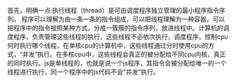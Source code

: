 首先，明确一点:执行线程（thread）是可由调度程序独立管理的最小程序指令序列。
程序可以理解为由一条一条的指令组成，可以把线程理解为一种容器，可以把程序中的指令按照某种方式，分成一簇簇的指令序列，放进线程中。计算机的调度程序，负责管理这些线程的执行，这些线程不必依次执行，调度程序，控制cpu何时执行哪个线程，在单核cpu的计算机中，这些线程通过分时使用cpu的方式，“并发”执行。在多核cpu中，这些线程会真正的被分配给不同cpu内核，真正的同时执行。js是单线程的，也就是说一个js程序，其指令会被分配给唯一的一个线程进行执行，同一个程序中的js代码不会“并发”执行。
